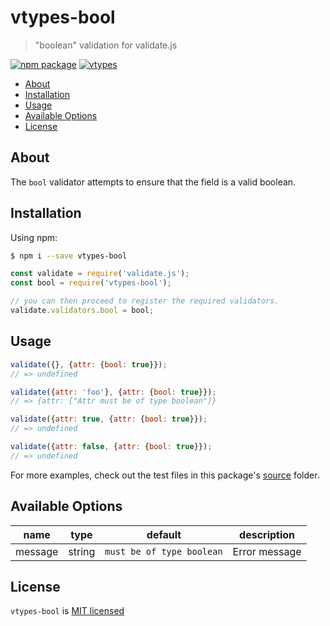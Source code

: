 # vtypes-bool

> "boolean" validation for validate.js

[![npm package][npm-badge]][npm-link]
[![vtypes][vtypes-badge]][repository]

- [About](#about)
- [Installation](#installation)
- [Usage](#usage)
- [Available Options](#available-options)
- [License](#license)

## About
The `bool` validator attempts to ensure that the field is a valid boolean.

## Installation

Using npm:

```sh
$ npm i --save vtypes-bool
```

```js
const validate = require('validate.js');
const bool = require('vtypes-bool');

// you can then proceed to register the required validators.
validate.validators.bool = bool;
```

## Usage

```js
validate({}, {attr: {bool: true}});
// => undefined

validate({attr: 'foo'}, {attr: {bool: true}});
// => {attr: ["Attr must be of type boolean"]}

validate({attr: true, {attr: {bool: true}});
// => undefined

validate({attr: false, {attr: {bool: true}});
// => undefined
```

For more examples, check out the test files in this package's [source][src] folder.

## Available Options

| name    | type   | default                   | description   |
| ------- | ------ | ------------------------- | ------------- |
| message | string | `must be of type boolean` | Error message |

## License

`vtypes-bool` is [MIT licensed][license]

[npm-badge]: https://img.shields.io/npm/v/vtypes-bool.svg?style=flat-square
[npm-link]: https://www.npmjs.com/package/vtypes-bool
[repository]: https://github.com/yeojz/vtypes
[vtypes-badge]: https://img.shields.io/badge/vtypes-repo-blue.svg?style=flat-square
[license]: https://github.com/yeojz/vtypes/blob/master/LICENSE
[src]: https://github.com/yeojz/vtypes/tree/master/packages/vtypes-bool/src
